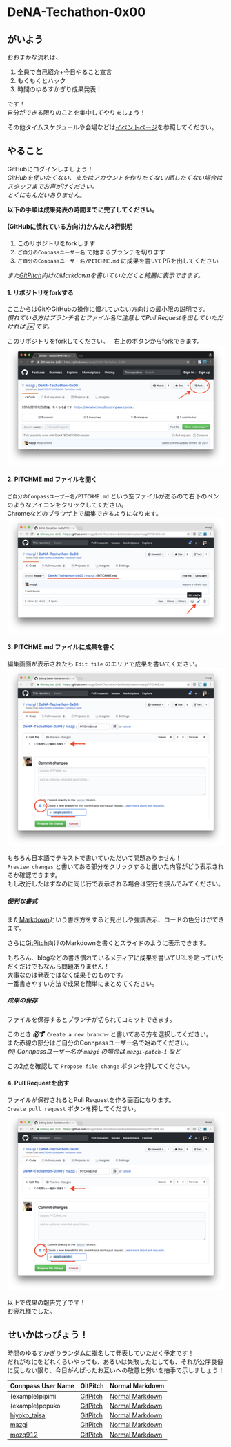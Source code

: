 # DeNA-Techathon-0x00

## がいよう

おおまかな流れは、

1. 全員で自己紹介+今日やること宣言
1. もくもくとハック
1. 時間のゆるすかぎり成果発表！

です！  
自分ができる限りのことを集中してやりましょう！

その他タイムスケジュールや会場などは[イベントページ](https://denatechstudio.connpass.com/event/72710/)を参照してください。

## やること

GitHubにログインしましょう！  
*GitHubを使いたくない、またはアカウントを作りたくない/晒したくない場合はスタッフまでお声がけください。*  
*とくにもんだいありません。*

**以下の手順は成果発表の時間までに完了してください。**

#### (GitHubに慣れている方向け)かんたん3行説明

1. このリポジトリをforkします
1. `ご自分のConpassユーザー名` で始まるブランチを切ります
1. `ご自分のConpassユーザー名/PITCHME.md` に成果を書いてPRを出してください

*また[GitPitch](https://github.com/gitpitch/gitpitch/wiki)向けのMarkdownを書いていただくと綺麗に表示できます。*

#### 1. リポジトリをforkする

ここからはGitやGitHubの操作に慣れていない方向けの最小限の説明です。  
*慣れている方はブランチ名とファイル名に注意してPull Requestを出していただければ :ok: です。*

このリポジトリをforkしてください。  
右上のボタンからforkできます。  
![](images/image_0001.png)

#### 2. PITCHME.md ファイルを開く

`ご自分のConpassユーザー名/PITCHME.md` という空ファイルがあるので右下のペンのようなアイコンをクリックしてください。  
Chromeなどのブラウザ上で編集できるようになります。  
![](images/image_0011.png)

#### 3. PITCHME.md ファイルに成果を書く

編集画面が表示されたら `Edit file` のエリアで成果を書いてください。  
![](images/image_0021.png)

もちろん日本語でテキストで書いていただいて問題ありません！  
`Preview changes` と書いてある部分をクリックすると書いた内容がどう表示されるか確認できます。  
もし改行したはずなのに同じ行で表示される場合は空行を挟んでみてください。

##### 便利な書式

また[Markdown](https://guides.github.com/features/mastering-markdown/)という書き方をすると見出しや強調表示、コードの色分けができます。

さらに[GitPitch](https://github.com/gitpitch/gitpitch/wiki)向けのMarkdownを書くとスライドのように表示できます。

もちろん、blogなどの書き慣れているメディアに成果を書いてURLを貼っていただくだけでもなんら問題ありません！  
大事なのは発表ではなく成果そのものです。  
一番書きやすい方法で成果を簡単にまとめてください。

##### 成果の保存

ファイルを保存するとブランチが切られてコミットできます。

このとき **必ず** `Create a new branch~` と書いてある方を選択してください。  
また赤線の部分はご自分のConnpassユーザー名で始めてください。  
*例) Connpassユーザー名が `mazgi` の場合は `mazgi-patch-1` など*

この2点を確認して `Propose file change` ボタンを押してください。

#### 4. Pull Requestを出す

ファイルが保存されるとPull Requestを作る画面になります。  
`Create pull request` ボタンを押してください。  
![](images/image_0021.png)

以上で成果の報告完了です！  
お疲れ様でした。

## せいかはっぴょう！

時間のゆるすかぎりランダムに指名して発表していただく予定です！  
だれがなにをどれくらいやっても、あるいは失敗したとしても、それが公序良俗に反しない限り、今日がんばったお互いへの敬意と労いを拍手で示しましょう！

Connpass User Name | GitPitch | Normal Markdown
---|---|---
(example)pipimi|[GitPitch](https://gitpitch.com/DeNATECHSTUDIO/DeNA-Techathon-0x00/master?p=pipimi)|[Normal Markdown](pipimi/PITCHME.md)
(example)popuko|[GitPitch](https://gitpitch.com/DeNATECHSTUDIO/DeNA-Techathon-0x00/master?p=popuko)|[Normal Markdown](popuko/PITCHME.md)
[hiyoko_taisa](https://connpass.com/user/hiyoko_taisa/)|[GitPitch](https://gitpitch.com/DeNATECHSTUDIO/DeNA-Techathon-0x00/master?p=hiyoko_taisa)|[Normal Markdown](hiyoko_taisa/PITCHME.md)
[mazgi](https://connpass.com/user/mazgi/)|[GitPitch](https://gitpitch.com/DeNATECHSTUDIO/DeNA-Techathon-0x00/master?p=mazgi)|[Normal Markdown](mazgi/PITCHME.md)
[mozq912](https://connpass.com/user/mozq912/)|[GitPitch](https://gitpitch.com/DeNATECHSTUDIO/DeNA-Techathon-0x00/master?p=mozq912)|[Normal Markdown](mozq912/PITCHME.md)
